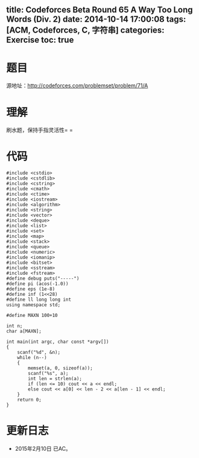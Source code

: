 title: Codeforces Beta Round 65 A Way Too Long Words (Div. 2)
date: 2014-10-14 17:00:08
tags: [ACM, Codeforces, C, 字符串] 
categories: Exercise
toc: true
---
# 题目	
源地址：http://codeforces.com/problemset/problem/71/A

# 理解
刷水题，保持手指灵活性= =

<!-- more -->

# 代码
```
#include <cstdio>
#include <cstdlib>
#include <cstring>
#include <cmath>
#include <ctime>
#include <iostream>
#include <algorithm>
#include <string>
#include <vector>
#include <deque>
#include <list>
#include <set>
#include <map>
#include <stack>
#include <queue>
#include <numeric>
#include <iomanip>
#include <bitset>
#include <sstream>
#include <fstream>
#define debug puts("-----")
#define pi (acos(-1.0))
#define eps (1e-8)
#define inf (1<<28)
#define ll long long int
using namespace std;

#define MAXN 100+10

int n;
char a[MAXN];

int main(int argc, char const *argv[])
{
    scanf("%d", &n);
    while (n--)
    {
        memset(a, 0, sizeof(a));
        scanf("%s", a);
        int len = strlen(a);
        if (len <= 10) cout << a << endl;
        else cout << a[0] << len - 2 << a[len - 1] << endl;
    }
    return 0;
}
```

# 更新日志
- 2015年2月10日 已AC。